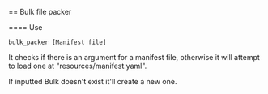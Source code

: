 
== Bulk file packer

==== Use

``` 
bulk_packer [Manifest file]
```

It checks if there is an argument for a manifest file, otherwise it will attempt to load one at "resources/manifest.yaml".


If inputted Bulk doesn't exist it'll create a new one.

